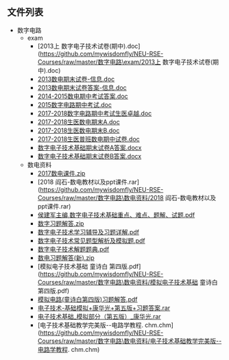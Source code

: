 

## 文件列表

- 数字电路
    - exam
        - [2013上 数字电子技术试卷(期中).doc](https://github.com/mywisdomfly/NEU-RSE-Courses/raw/master/数字电路\exam/2013上 数字电子技术试卷(期中).doc)
        - [2013数电期末试卷-信息.doc](https://github.com/mywisdomfly/NEU-RSE-Courses/raw/master/数字电路\exam/2013数电期末试卷-信息.doc)
        - [2013数电期末试卷答案-信息.doc](https://github.com/mywisdomfly/NEU-RSE-Courses/raw/master/数字电路\exam/2013数电期末试卷答案-信息.doc)
        - [2014-2015数电期中考试答案.doc](https://github.com/mywisdomfly/NEU-RSE-Courses/raw/master/数字电路\exam/2014-2015数电期中考试答案.doc)
        - [2015数字电路期中考试.doc](https://github.com/mywisdomfly/NEU-RSE-Courses/raw/master/数字电路\exam/2015数字电路期中考试.doc)
        - [2017-2018数字电路期中考试生医卓越.doc](https://github.com/mywisdomfly/NEU-RSE-Courses/raw/master/数字电路\exam/2017-2018数字电路期中考试生医卓越.doc)
        - [2017-2018生医数电期末A.doc](https://github.com/mywisdomfly/NEU-RSE-Courses/raw/master/数字电路\exam/2017-2018生医数电期末A.doc)
        - [2017-2018生医数电期末B.doc](https://github.com/mywisdomfly/NEU-RSE-Courses/raw/master/数字电路\exam/2017-2018生医数电期末B.doc)
        - [2017-2018生医普班数电期中试卷.doc](https://github.com/mywisdomfly/NEU-RSE-Courses/raw/master/数字电路\exam/2017-2018生医普班数电期中试卷.doc)
        - [数字电子技术基础期末试卷A答案.docx](https://github.com/mywisdomfly/NEU-RSE-Courses/raw/master/数字电路\exam/数字电子技术基础期末试卷A答案.docx)
        - [数字电子技术基础期末试卷B答案.docx](https://github.com/mywisdomfly/NEU-RSE-Courses/raw/master/数字电路\exam/数字电子技术基础期末试卷B答案.docx)
    - 数电资料
        - [2017数电课件.zip](https://github.com/mywisdomfly/NEU-RSE-Courses/raw/master/数字电路\数电资料/2017数电课件.zip)
        - [2018 阎石-数电教材以及ppt课件.rar](https://github.com/mywisdomfly/NEU-RSE-Courses/raw/master/数字电路\数电资料/2018 阎石-数电教材以及ppt课件.rar)
        - [侯建军主编,数字电子技术基础重点、难点、题解、试题.pdf](https://github.com/mywisdomfly/NEU-RSE-Courses/raw/master/数字电路\数电资料/侯建军主编,数字电子技术基础重点、难点、题解、试题.pdf)
        - [数字习题解答.zip](https://github.com/mywisdomfly/NEU-RSE-Courses/raw/master/数字电路\数电资料/数字习题解答.zip)
        - [数字电子技术学习辅导及习题详解.pdf](https://github.com/mywisdomfly/NEU-RSE-Courses/raw/master/数字电路\数电资料/数字电子技术学习辅导及习题详解.pdf)
        - [数字电子技术常见题型解析及模拟题.pdf](https://github.com/mywisdomfly/NEU-RSE-Courses/raw/master/数字电路\数电资料/数字电子技术常见题型解析及模拟题.pdf)
        - [数字电子技术解题题典.pdf](https://github.com/mywisdomfly/NEU-RSE-Courses/raw/master/数字电路\数电资料/数字电子技术解题题典.pdf)
        - [数电习题解答(新).zip](https://github.com/mywisdomfly/NEU-RSE-Courses/raw/master/数字电路\数电资料/数电习题解答(新).zip)
        - [模拟电子技术基础 童诗白 第四版.pdf](https://github.com/mywisdomfly/NEU-RSE-Courses/raw/master/数字电路\数电资料/模拟电子技术基础 童诗白 第四版.pdf)
        - [模拟电路(童诗白第四版)习题解答.pdf](https://github.com/mywisdomfly/NEU-RSE-Courses/raw/master/数字电路\数电资料/模拟电路(童诗白第四版)习题解答.pdf)
        - [电子技术-基础模拟+康华光+第五版+习题答案.rar](https://github.com/mywisdomfly/NEU-RSE-Courses/raw/master/数字电路\数电资料/电子技术-基础模拟+康华光+第五版+习题答案.rar)
        - [电子技术基础_模拟部分（第五版）_康华光.rar](https://github.com/mywisdomfly/NEU-RSE-Courses/raw/master/数字电路\数电资料/电子技术基础_模拟部分（第五版）_康华光.rar)
        - [电子技术基础教学完美版--电路学教程. chm.chm](https://github.com/mywisdomfly/NEU-RSE-Courses/raw/master/数字电路\数电资料/电子技术基础教学完美版--电路学教程. chm.chm)
